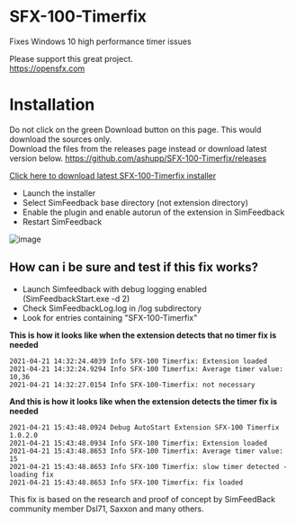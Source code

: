 # SFX-100-Timerfix
Fixes Windows 10 high performance timer issues

Please support this great project.  
https://opensfx.com

# Installation  
Do not click on the green Download button on this page. This would download the sources only.  
Download the files from the releases page instead or download latest version below. 
https://github.com/ashupp/SFX-100-Timerfix/releases

[Click here to download latest SFX-100-Timerfix installer](https://github.com/ashupp/SFX-100-Timerfix/releases/latest/download/SFX-100-Timerfix-Setup.exe)


- Launch the installer
- Select SimFeedback base directory (not extension directory)
- Enable the plugin and enable autorun of the extension in SimFeedback
- Restart SimFeedback

![image](https://user-images.githubusercontent.com/1867828/115565650-d6b88b00-a2b9-11eb-9a04-24d6a345d4df.png)


## How can i be sure and test if this fix works?
- Launch Simfeedback with debug logging enabled (SimFeedbackStart.exe -d 2)
- Check SimFeedbackLog.log in /log subdirectory 
- Look for entries containing "SFX-100-Timerfix"

**This is how it looks like when the extension detects that no timer fix is needed**
```
2021-04-21 14:32:24.4039 Info SFX-100 Timerfix: Extension loaded  
2021-04-21 14:32:24.9294 Info SFX-100 Timerfix: Average timer value: 10,36  
2021-04-21 14:32:27.0154 Info SFX-100-Timerfix: not necessary  
```

**And this is how it looks like when the extension detects the timer fix is needed**
```
2021-04-21 15:43:48.0924 Debug AutoStart Extension SFX-100 Timerfix 1.0.2.0
2021-04-21 15:43:48.0934 Info SFX-100 Timerfix: Extension loaded
2021-04-21 15:43:48.8653 Info SFX-100 Timerfix: Average timer value: 15
2021-04-21 15:43:48.8653 Info SFX-100 Timerfix: slow timer detected - loading fix
2021-04-21 15:43:48.8653 Info SFX-100 Timerfix: fix loaded
```


This fix is based on the research and proof of concept by SimFeedBack community member Dsl71, Saxxon and many others.
